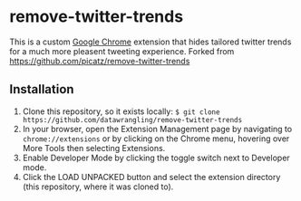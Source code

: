 # remove-twitter-trends

This is a custom [Google Chrome](https://www.google.com/chrome/) extension that hides tailored twitter trends for a much more pleasent tweeting experience. Forked from https://github.com/picatz/remove-twitter-trends

## Installation

1. Clone this repository, so it exists locally: `$ git clone https://github.com/datawrangling/remove-twitter-trends`
2. In your browser, open the Extension Management page by navigating to `chrome://extensions` or by clicking on the Chrome menu, hovering over More Tools then selecting Extensions.
3. Enable Developer Mode by clicking the toggle switch next to Developer mode.
4. Click the LOAD UNPACKED button and select the extension directory (this repository, where it was cloned to).
